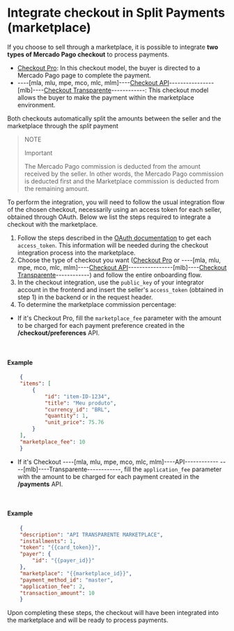 # Integrate checkout in Split Payments (marketplace)

If you choose to sell through a marketplace, it is possible to integrate **two types of Mercado Pago checkout** to process payments.

* [Checkout Pro](/developers/en/guides/checkout-pro/landing): In this checkout model, the buyer is directed to a Mercado Pago page to complete the payment.
* ----[mla, mlu, mpe, mco, mlc, mlm]----[Checkout API](/developers/en/guides/checkout-api/introduction)----------------[mlb]----[Checkout Transparente](/developers/en/guides/checkout-api/introduction)------------: This checkout model allows the buyer to make the payment within the marketplace environment.

Both checkouts automatically split the amounts between the seller and the marketplace through the _split_ payment

> NOTE
>
> Important
>
> The Mercado Pago commission is deducted from the amount received by the seller. In other words, the Mercado Pago commission is deducted first and the Marketplace commission is deducted from the remaining amount.

To perform the integration, you will need to follow the usual integration flow of the chosen checkout, necessarily using an access token for each seller, obtained through OAuth. Below we list the steps required to integrate a checkout with the marketplace.

1. Follow the steps described in the [OAuth documentation](/developers/en/guides/additional-content/security/oauth/introduction) to get each `access_token`. This information will be needed during the checkout integration process into the marketplace.
2. Choose the type of checkout you want ([Checkout Pro](/developers/en/guides/checkout-pro/landing) or ----[mla, mlu, mpe, mco, mlc, mlm]----[Checkout API](/developers/en/guides/checkout-api/introduction)----------------[mlb]----[Checkout Transparente](/developers/en/guides/checkout-api/introduction)------------) and follow the entire onboarding flow.
3. In the checkout integration, use the `public_key` of your integrator account in the frontend and insert the seller's `access_token` (obtained in step 1) in the backend or in the request header.
4. To determine the marketplace commission percentage:

  - If it's Checkout Pro, fill the `marketplace_fee` parameter with the amount to be charged for each payment preference created in the **/checkout/preferences** API.

<br>

#### Example

```json
    {
    "items": [
        {
            "id": "item-ID-1234",
            "title": "Meu produto",
            "currency_id": "BRL",
            "quantity": 1,
            "unit_price": 75.76
        }
    ],
    "marketplace_fee": 10
    }
```
    
  - If it's Checkout ----[mla, mlu, mpe, mco, mlc, mlm]----API------------ ----[mlb]----Transparente------------, fill the `application_fee` parameter with the amount to be charged for each payment created in the **/payments** API.

<br>

#### Example

```json
    {
    "description": "API TRANSPARENTE MARKETPLACE",
    "installments": 1,
    "token": "{{card_token}}",
    "payer": {
        "id": "{{payer_id}}"
    },
    "marketplace": "{{marketplace_id}}",
    "payment_method_id": "master",
    "application_fee": 2,
    "transaction_amount": 10
    }
```

Upon completing these steps, the checkout will have been integrated into the marketplace and will be ready to process payments.